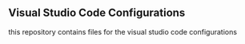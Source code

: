 ## Visual Studio Code Configurations
this repository contains files for the visual studio code configurations
